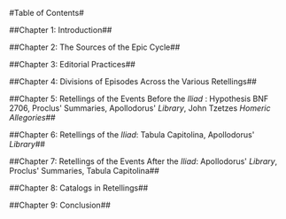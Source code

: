 #Table of Contents#

##Chapter 1: Introduction##

##Chapter 2: The Sources of the Epic Cycle##

##Chapter 3: Editorial Practices##

##Chapter 4: Divisions of Episodes Across the Various Retellings##

##Chapter 5: Retellings of the Events Before the *Iliad* : Hypothesis BNF 2706, Proclus' Summaries, Apollodorus' *Library*, John Tzetzes *Homeric Allegories*##

##Chapter 6: Retellings of the *Iliad*: Tabula Capitolina, Apollodorus' *Library*##

##Chapter 7: Retellings of the Events After the *Iliad*: Apollodorus' *Library*, Proclus' Summaries, Tabula Capitolina##

##Chapter 8: Catalogs in Retellings##

##Chapter 9: Conclusion##
